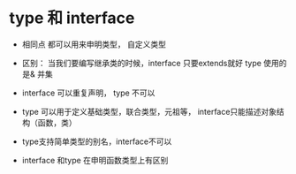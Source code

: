 # type 和 interface

- 相同点
     都可以用来申明类型， 自定义类型

- 区别：
     当我们要编写继承类的时候，interface 只要extends就好
     type 使用的是& 并集

- interface 可以重复声明，
  type 不可以

- type 可以用于定义基础类型，联合类型，元祖等，
    interface只能描述对象结构（函数，类）

- type支持简单类型的别名，interface不可以

- interface 和type 在申明函数类型上有区别